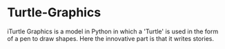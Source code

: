 # Turtle-Graphics
iTurtle Graphics is a model in Python in which a 'Turtle' is used in the form of a pen to draw shapes. Here the innovative part is that it writes stories.
